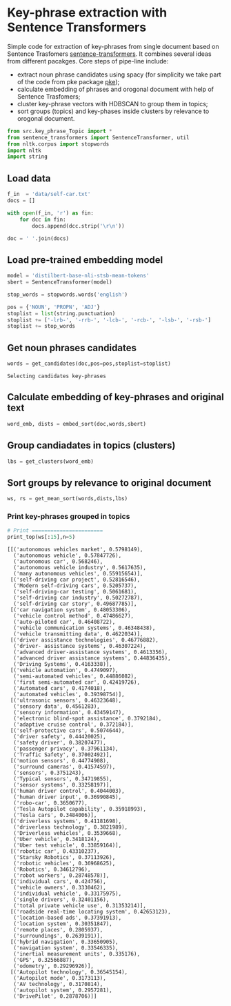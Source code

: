 # Key-phrase extraction with Sentence Transformers
Simple code for extraction of key-phrases from single document based on Sentence Trasfomers [sentence-transformers](https://github.com/UKPLab/sentence-transformers). It combines several ideas from different pacakges. Core steps of pipe-line include:
- extract noun phrase candidates using spacy (for simplicity we take part of the  code from pke package [pke](https://github.com/boudinfl/pke));
- calculate embedding of phrases and orogonal document with help of  Sentence Trasfomers;
- cluster key-phrase vectors with HDBSCAN to group them in topics;
- sort groups (topics) and key-phases inside clusters by relevance to orogonal document.


```python
from src.key_phrase_Topic import *
from sentence_transformers import SentenceTransformer, util
from nltk.corpus import stopwords
import nltk
import string

```

## Load data   


```python
f_in  = 'data/self-car.txt'
docs = []

with open(f_in, 'r') as fin:
    for dcc in fin:
        docs.append(dcc.strip('\r\n'))

doc = ' '.join(docs)
```

## Load pre-trained embedding model 


```python
model = 'distilbert-base-nli-stsb-mean-tokens'
sbert = SentenceTransformer(model)
```


```python
stop_words = stopwords.words('english')

pos = {'NOUN', 'PROPN', 'ADJ'} 
stoplist = list(string.punctuation)
stoplist += ['-lrb-', '-rrb-', '-lcb-', '-rcb-', '-lsb-', '-rsb-']
stoplist += stop_words
```

## Get noun phrases candidates


```python
words = get_candidates(doc,pos=pos,stoplist=stoplist)
```

    Selecting candidates key-phrases


## Calculate embedding of key-phrases and original text


```python
word_emb, dists = embed_sort(doc,words,sbert)
```

## Group candiadates in topics (clusters)


```python
lbs = get_clusters(word_emb)
```

## Sort groups by relevance to original document


```python
ws, rs = get_mean_sort(words,dists,lbs)
```

### Print key-phrases grouped in topics


```python
# Print =======================
print_top(ws[:15],n=5)
```

    [[('autonomous vehicles market', 0.5798149),
      ('autonomous vehicle', 0.57847726),
      ('autonomous car', 0.568246),
      ('autonomous vehicle industry', 0.5617635),
      ('many autonomous vehicles', 0.55915654)],
     [('self-driving car project', 0.52816546),
      ('Modern self-driving cars', 0.5205737),
      ('self-driving-car testing', 0.5061681),
      ('self-driving car industry', 0.50272787),
      ('self-driving car story', 0.49687785)],
     [('car navigation system', 0.48053306),
      ('vehicle control method', 0.47486627),
      ('auto-piloted car', 0.46408722),
      ('vehicle communication systems', 0.46348438),
      ('vehicle transmitting data', 0.4622034)],
     [('driver assistance technologies', 0.46776882),
      ('driver- assistance systems', 0.46307224),
      ('advanced driver-assistance systems', 0.4613356),
      ('advanced driver assistance systems', 0.44836435),
      ('Driving Systems', 0.4163338)],
     [('vehicle automation', 0.4749097),
      ('semi-automated vehicles', 0.44886082),
      ('first semi-automated car', 0.42419726),
      ('Automated cars', 0.4174018),
      ('automated vehicles', 0.39398754)],
     [('ultrasonic sensors', 0.46323648),
      ('sensory data', 0.4561283),
      ('sensory information', 0.43459147),
      ('electronic blind-spot assistance', 0.3792184),
      ('adaptive cruise control', 0.372184)],
     [('self-protective cars', 0.5074644),
      ('driver safety', 0.44420025),
      ('safety driver', 0.38207477),
      ('passenger privacy', 0.37961134),
      ('Traffic Safety', 0.37002492)],
     [('motion sensors', 0.44774908),
      ('surround cameras', 0.41574597),
      ('sensors', 0.3751243),
      ('Typical sensors', 0.34719855),
      ('sensor systems', 0.33258197)],
     [('human driver control', 0.4044003),
      ('human driver input', 0.36990845),
      ('robo-car', 0.3650677),
      ('Tesla Autopilot capability', 0.35918993),
      ('Tesla cars', 0.3484006)],
     [('driverless systems', 0.41181698),
      ('driverless technology', 0.3821989),
      ('Driverless vehicles', 0.3539668),
      ('Uber vehicle', 0.3418124),
      ('Uber test vehicle', 0.33859164)],
     [('robotic car', 0.43310237),
      ('Starsky Robotics', 0.37113926),
      ('robotic vehicles', 0.36968625),
      ('Robotics', 0.34612796),
      ('robot workers', 0.28748578)],
     [('individual cars', 0.424756),
      ('vehicle owners', 0.3330462),
      ('individual vehicle', 0.33175975),
      ('single drivers', 0.32401156),
      ('total private vehicle use', 0.31353214)],
     [('roadside real-time locating system', 0.42653123),
      ('location-based ads', 0.37391913),
      ('location system', 0.30351847),
      ('remote places', 0.2805937),
      ('surroundings', 0.2639191)],
     [('hybrid navigation', 0.33650905),
      ('navigation system', 0.33546335),
      ('inertial measurement units', 0.335176),
      ('GPS', 0.32566887),
      ('odometry', 0.29296926)],
     [('Autopilot technology', 0.36545154),
      ('Autopilot mode', 0.3173113),
      ('AV technology', 0.3170814),
      ('autopilot system', 0.2957281),
      ('DrivePilot', 0.2878706)]]



```python

```
